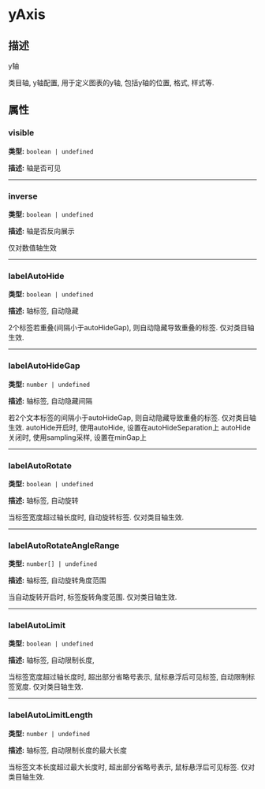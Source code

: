 # yAxis
## 描述
y轴

类目轴, y轴配置, 用于定义图表的y轴, 包括y轴的位置, 格式, 样式等.


## 属性

### visible

**类型:** `boolean | undefined`

**描述:**
轴是否可见

---

### inverse

**类型:** `boolean | undefined`

**描述:**
轴是否反向展示

仅对数值轴生效

---

### labelAutoHide

**类型:** `boolean | undefined`

**描述:**
轴标签, 自动隐藏

2个标签若重叠(间隔小于autoHideGap), 则自动隐藏导致重叠的标签. 仅对类目轴生效.

---

### labelAutoHideGap

**类型:** `number | undefined`

**描述:**
轴标签, 自动隐藏间隔

若2个文本标签的间隔小于autoHideGap, 则自动隐藏导致重叠的标签. 仅对类目轴生效.
autoHide开启时, 使用autoHide, 设置在autoHideSeparation上
autoHide关闭时, 使用sampling采样, 设置在minGap上

---

### labelAutoRotate

**类型:** `boolean | undefined`

**描述:**
轴标签, 自动旋转

当标签宽度超过轴长度时, 自动旋转标签. 仅对类目轴生效.

---

### labelAutoRotateAngleRange

**类型:** `number[] | undefined`

**描述:**
轴标签, 自动旋转角度范围

当自动旋转开启时, 标签旋转角度范围. 仅对类目轴生效.

---

### labelAutoLimit

**类型:** `boolean | undefined`

**描述:**
轴标签, 自动限制长度,

当标签宽度超过轴长度时, 超出部分省略号表示, 鼠标悬浮后可见标签, 自动限制标签宽度. 仅对类目轴生效.

---

### labelAutoLimitLength

**类型:** `number | undefined`

**描述:**
轴标签, 自动限制长度的最大长度

当标签文本长度超过最大长度时, 超出部分省略号表示, 鼠标悬浮后可见标签. 仅对类目轴生效.
